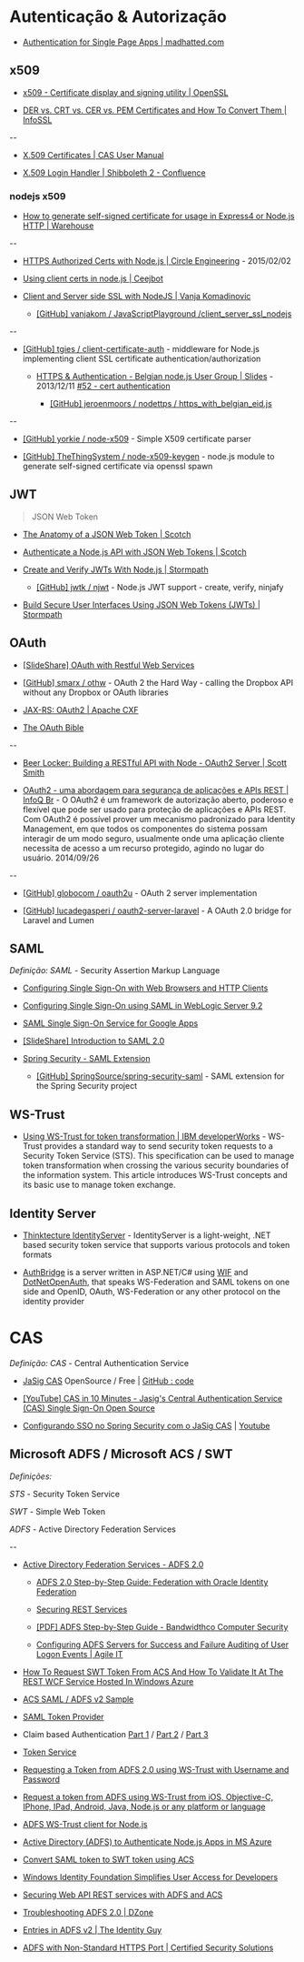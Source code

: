 # Autenticação & Autorização

* [Authentication for Single Page Apps | madhatted.com](http://madhatted.com/2014/6/17/authentication-for-single-page-apps)


## x509

* [x509 - Certificate display and signing utility | OpenSSL](https://www.openssl.org/docs/apps/x509.html)

* [DER vs. CRT vs. CER vs. PEM Certificates and How To Convert Them | InfoSSL](https://info.ssl.com/article.aspx?id=12149)

--

* [X.509 Certificates | CAS User Manual](https://wiki.jasig.org/display/CASUM/X.509+Certificates)

* [X.509 Login Handler | Shibboleth 2 - Confluence](https://wiki.shibboleth.net/confluence/display/SHIB2/X.509+Login+Handler)


### nodejs x509

* [How to generate self-signed certificate for usage in Express4 or Node.js HTTP | Warehouse](http://blog.matoski.com/articles/node-express-generate-ssl/)

--

* [HTTPS Authorized Certs with Node.js | Circle Engineering](http://engineering.circle.com/https-authorized-certs-with-node-js/) - 2015/02/02

* [Using client certs in node.js | Ceejbot](http://ceejbot.tumblr.com/post/39969163196/using-client-certs-in-node-js)

* [Client and Server side SSL with NodeJS | Vanja Komadinovic](https://vanjakom.wordpress.com/2011/08/11/client-and-server-side-ssl-with-nodejs/)

  * [[GitHub] vanjakom / JavaScriptPlayground /client_server_ssl_nodejs](https://github.com/vanjakom/JavaScriptPlayground/tree/master/client_server_ssl_nodejs)

--

* [[GitHub] tgies / client-certificate-auth](https://github.com/tgies/client-certificate-auth) - middleware for Node.js implementing client SSL certificate authentication/authorization

  * [HTTPS & Authentication - Belgian node.js User Group | Slides](11/12/2013) - 2013/12/11 [#52 - cert authentication](http://slides.com/jeroenmoors/https-authentication-in-nodejs#/52)

    * [[GitHub] jeroenmoors / nodettps / https_with_belgian_eid.js](https://github.com/jeroenmoors/nodettps/blob/master/https_with_belgian_eid.js)

--

* [[GitHub] yorkie / node-x509](https://github.com/yorkie/node-x509) - Simple X509 certificate parser

* [[GitHub] TheThingSystem / node-x509-keygen](https://github.com/TheThingSystem/node-x509-keygen) - node.js module to generate self-signed certificate via openssl spawn


## JWT

> JSON Web Token

* [The Anatomy of a JSON Web Token | Scotch](https://scotch.io/tutorials/the-anatomy-of-a-json-web-token)

* [Authenticate a Node.js API with JSON Web Tokens | Scotch](https://scotch.io/tutorials/authenticate-a-node-js-api-with-json-web-tokens)

* [Create and Verify JWTs With Node.js | Stormpath](https://stormpath.com/blog/nodejs-jwt-create-verify/)

  * [[GitHub] jwtk / njwt](https://github.com/jwtk/njwt) - Node.js JWT support - create, verify, ninjafy

* [Build Secure User Interfaces Using JSON Web Tokens (JWTs) | Stormpath](https://stormpath.com/blog/build-secure-user-interfaces-using-jwts/)


## OAuth

* [[SlideShare] OAuth with Restful Web Services](http://www.slideshare.net/vinayhulgar/oauth-with-restful-web-services)

* [[GitHub] smarx / othw](https://github.com/smarx/othw) - OAuth 2 the Hard Way - calling the Dropbox API without any Dropbox or OAuth libraries

* [JAX-RS: OAuth2 | Apache CXF](https://cxf.apache.org/docs/jax-rs-oauth2.html)

* [The OAuth Bible](http://oauthbible.com)

--

* [Beer Locker: Building a RESTful API with Node - OAuth2 Server | Scott Smith](http://scottksmith.com/blog/2014/07/02/beer-locker-building-a-restful-api-with-node-oauth2-server/)

* [OAuth2 - uma abordagem para segurança de aplicações e APIs REST | InfoQ Br](http://www.infoq.com/br/presentations/oauth2-uma-bordagem-para-seguranca) - O OAuth2 é um framework de autorização aberto, poderoso e flexível que pode ser usado para proteção de aplicações e APIs REST. Com OAuth2 é possível prover um mecanismo padronizado para Identity Management, em que todos os componentes do sistema possam interagir de um modo seguro, usualmente onde uma aplicação cliente necessita de acesso a um recurso protegido, agindo no lugar do usuário. 2014/09/26

--

* [[GitHub] globocom / oauth2u](https://github.com/globocom/oauth2u) - OAuth 2 server implementation

* [[GitHub] lucadegasperi / oauth2-server-laravel](https://github.com/lucadegasperi/oauth2-server-laravel) - A OAuth 2.0 bridge for Laravel and Lumen


## SAML

*Definição:* _SAML_ - Security Assertion Markup Language


* [Configuring Single Sign-On with Web Browsers and HTTP Clients](http://docs.oracle.com/cd/E23943_01/web.1111/e13707/saml.htm#i1112531)

* [Configuring Single Sign-On using SAML in WebLogic Server 9.2](http://www.oracle.com/technetwork/articles/entarch/sso-with-saml-099684.html)

* [SAML Single Sign-On Service for Google Apps](https://developers.google.com/google-apps/sso/saml_reference_implementation)

* [[SlideShare] Introduction to SAML 2.0](http://www.slideshare.net/koivimik/introduction-to-saml-20)

* [Spring Security - SAML Extension](http://static.springsource.org/spring-security/site/extensions/saml/index.html)

  * [[GitHub] SpringSource/spring-security-saml](https://github.com/SpringSource/spring-security-saml) - SAML extension for the Spring Security project


## WS-Trust

* [Using WS-Trust for token transformation | IBM developerWorks](http://www.ibm.com/developerworks/websphere/library/techarticles/1003_chades/1003_chades.html) - WS-Trust provides a standard way to send security token requests to a Security Token Service (STS). This specification can be used to manage token transformation when crossing the various security boundaries of the information system. This article introduces WS-Trust concepts and its basic use to manage token exchange.

## Identity Server

* [Thinktecture IdentityServer](http://thinktecture.github.com/) - IdentityServer is a light-weight, .NET based security token service that supports various protocols and token formats

* [AuthBridge](http://authbridge.auth10.com/) is a server written in ASP.NET/C# using [WIF](http://msdn.microsoft.com/en-us/security/aa570351.aspx) and [DotNetOpenAuth](http://www.dotnetopenauth.net/),  that speaks WS-Federation and SAML tokens on one side and OpenID,  OAuth, WS-Federation or any other protocol on the identity provider

# CAS

*Definição:* _CAS_ - Central Authentication Service

* [JaSig CAS](http://www.jasig.org/cas/) OpenSource / Free | [GitHub : code](https://github.com/Jasig/cas)

* [[YouTube] CAS in 10 Minutes - Jasig's Central Authentication Service (CAS) Single Sign-On Open Source](https://www.youtube.com/watch?v=wx98IaaBLfw)

* [Configurando SSO no Spring Security com o JaSig CAS](http://sfohart.blogspot.com.br/2011/04/single-sign-on-configurando-sso-no.html) | [Youtube](https://www.youtube.com/watch?v=0r2N083pgeI)

## Microsoft ADFS / Microsoft ACS / SWT

*Definições:*

_STS_ - Security Token Service

_SWT_ - Simple Web Token

_ADFS_ - Active Directory Federation Services

--

* [Active Directory Federation Services - ADFS 2.0](http://technet.microsoft.com/library/dd727958.aspx)

  * [ADFS 2.0 Step-by-Step Guide: Federation with Oracle Identity Federation](http://technet.microsoft.com/en-us/library/ff849212.aspx)

  * [Securing REST Services](http://msdn.microsoft.com/en-us/library/hh446531.aspx)

  * [[PDF] ADFS Step-by-Step Guide - Bandwidthco Computer Security](http://www.bandwidthco.com/whitepapers/os/windows/ad/ADFS%20Step-by-Step%20Guide.pdf)

  * [Configuring ADFS Servers for Success and Failure Auditing of User Logon Events | Agile IT](http://www.agileit.com/news/configuring-adfs-servers-for-success-and-failure-auditing-of-user-logon-events/)

* [How To Request SWT Token From ACS And How To Validate It At The REST WCF Service Hosted In Windows Azure](http://blogs.msdn.com/b/alikl/archive/2011/06/05/how-to-request-swt-token-from-acs-and-how-to-validate-it-at-the-rest-wcf-service-hosted-in-windows-azure.aspx)

* [ACS SAML / ADFS v2 Sample](http://blogs.msdn.com/b/justinjsmith/archive/2009/11/14/acs-saml-adfs-v2-sample.aspx)

* [SAML Token Provider](http://msdn.microsoft.com/en-us/library/aa355062.aspx)

* Claim based Authentication [Part 1](http://www.codeproject.com/Articles/268236/Claim-based-Authentication-and-WIF) / [Part 2](http://www.codeproject.com/Articles/278940/Claim-based-Authentication-and-WIF-Part-2) / [Part 3](http://www.codeproject.com/Articles/290606/Claim-based-Authetication-WIF-Part-3)

* [Token Service](http://www.syfuhs.net/category/Token-Service.aspx)

* [Requesting a Token from ADFS 2.0 using WS-Trust with Username and Password](http://leandrob.com/2012/04/requesting-a-token-from-adfs-2-0-using-ws-trust-with-username-and-password/)

* [Request a token from ADFS using WS-Trust from iOS, Objective-C, IPhone, IPad, Android, Java, Node.js or any platform or language](http://leandrob.com/2012/02/request-a-token-from-adfs-using-ws-trust-from-ios-objective-c-iphone-ipad-android-java-node-js-or-any-platform-or-language/)

* [ADFS WS-Trust client for Node.js](http://leandrob.com/2012/08/adfs-ws-trust-client-for-node-js/)

* [Active Directory (ADFS) to Authenticate Node.js Apps in MS Azure](http://www.newvem.com/using-active-directory-federation-services-adfs-to-authenticate-authorize-node-js-apps-in-windows-azure/)

* [Convert SAML token to SWT token using ACS](http://blogs.microsoft.co.il/blogs/applisec/archive/2011/11/16/convert-saml-token-to-swt-token-using-acs.aspx)

* [Windows Identity Foundation Simplifies User Access for Developers](http://msdn.microsoft.com/en-us/security/aa570351.aspx)

* [Securing Web API REST services with ADFS and ACS](http://www.mexia.com.au/securing-web-api-rest-services-with-adfs-and-acs/)


* [Troubleshooting ADFS 2.0 | DZone](http://dotnet.dzone.com/articles/troubleshooting-adfs-20)

* [Entries in ADFS v2 | The Identity Guy](http://www.theidentityguy.com/articles/tag/adfs-v2)

* [ADFS with Non-Standard HTTPS Port | Certified Security Solutions](http://www.css-security.com/blog/adfs-with-non-standard-https-port/)

